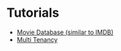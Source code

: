 
# Tutorials

* [Movie Database (similar to IMDB)](movies/movies.md)
* [Multi Tenancy](multi_tenancy/multitenancy.md)
